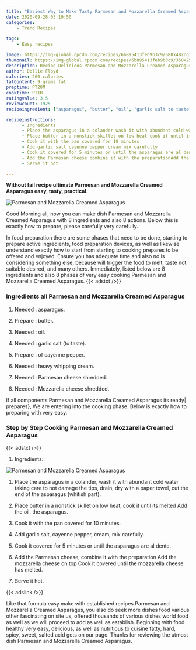 ```yaml
---
title: "Easiest Way to Make Tasty Parmesan and Mozzarella Creamed Asparagus"
date: 2020-09-28 03:19:50
categories:
    - Trend Recipes
    
tags:
    - Easy recipes

image: https://img-global.cpcdn.com/recipes/6b895413feb9b3c9/680x482cq70/parmesan-and-mozzarella-creamed-asparagus-recipe-main-photo.jpg
thumbnail: https://img-global.cpcdn.com/recipes/6b895413feb9b3c9/350x250cq70/parmesan-and-mozzarella-creamed-asparagus-recipe-main-photo.jpg
description: Recipe Delicious Parmesan and Mozzarella Creamed Asparagus with 8 ingredients and 8 stages of easy cooking.
author: Dollie Floyd
calories: 260 calories
fatContent: 9 grams fat
preptime: PT28M
cooktime: PT1H
ratingvalue: 3.5
reviewcount: 1925
recipeingredient: ["asparagus", "butter", "oil", "garlic salt to taste", "of cayenne pepper", "heavy whipping cream", "Parmesan cheese shredded", "Mozzarella cheese shredded"]

recipeinstructions: 
      - Ingredients 
      - Place the asparagus in a colander wash it with abundant cold water taking care to not damage the tips drain dry with a paper towel cut the end of the asparagus whitish part 
      - Place butter in a nonstick skillet on low heat cook it until its meltedAdd the oil the asparagus 
      - Cook it with the pan covered for 10 minutes 
      - Add garlic salt cayenne pepper cream mix carefully 
      - Cook it covered for 5 minutes or until the asparagus are al dente 
      - Add the Parmesan cheese combine it with the preparationAdd the mozzarella cheese on topCook it covered until the mozzarella cheese has melted 
      - Serve it hot

---
```




**Without fail recipe ultimate Parmesan and Mozzarella Creamed Asparagus easy, tasty, practical**. 


![Parmesan and Mozzarella Creamed Asparagus](https://img-global.cpcdn.com/recipes/6b895413feb9b3c9/680x482cq70/parmesan-and-mozzarella-creamed-asparagus-recipe-main-photo.jpg "Parmesan and Mozzarella Creamed Asparagus")




Good Morning all, now you can make dish Parmesan and Mozzarella Creamed Asparagus with 8 ingredients and also 8 actions. Below this is exactly how to prepare, please carefully very carefully.

In food preparation there are some phases that need to be done, starting to prepare active ingredients, food preparation devices, as well as likewise understand exactly how to start from starting to cooking prepares to be offered and enjoyed. Ensure you has adequate time and also no is considering something else, because will trigger the food to melt, taste not suitable desired, and many others. Immediately, listed below are 8 ingredients and also 8 phases of very easy cooking Parmesan and Mozzarella Creamed Asparagus.
{{< adstxt />}}

### Ingredients all Parmesan and Mozzarella Creamed Asparagus


1. Needed  : asparagus.

1. Prepare  : butter.

1. Needed  : oil.

1. Needed  : garlic salt (to taste).

1. Prepare  : of cayenne pepper.

1. Needed  : heavy whipping cream.

1. Needed  : Parmesan cheese shredded.

1. Needed  : Mozzarella cheese shredded.



If all components Parmesan and Mozzarella Creamed Asparagus its ready| prepares}, We are entering into the cooking phase. Below is exactly how to preparing with very easy.

### Step by Step Cooking Parmesan and Mozzarella Creamed Asparagus

{{< adstxt />}}


1. Ingredients:.



![Parmesan and Mozzarella Creamed Asparagus](https://img-global.cpcdn.com/steps/c82db5a0a7b6cd42/160x128cq70/parmesan-and-mozzarella-creamed-asparagus-recipe-step-1-photo.jpg" "Parmesan and Mozzarella Creamed Asparagus")



1. Place the asparagus in a colander, wash it with abundant cold water taking care to not damage the tips, drain, dry with a paper towel, cut the end of the asparagus (whitish part).



1. Place butter in a nonstick skillet on low heat, cook it until its melted
Add the oil, the asparagus.



1. Cook it with the pan covered for 10 minutes.



1. Add garlic salt, cayenne pepper, cream, mix carefully.



1. Cook it covered for 5 minutes or until the asparagus are al dente.



1. Add the Parmesan cheese, combine it with the preparation
Add the mozzarella cheese on top
Cook it covered until the mozzarella cheese has melted.



1. Serve it hot.





{{< adslink />}}

Like that formula easy make with established recipes Parmesan and Mozzarella Creamed Asparagus, you also do seek more dishes food various other fascinating on site us, offered thousands of various dishes world food as well as we will proceed to add as well as establish. Beginning with food healthy very easy, delicious, as well as nutritious to cuisine fatty, hard, spicy, sweet, salted acid gets on our page. Thanks for reviewing the utmost dish Parmesan and Mozzarella Creamed Asparagus.
